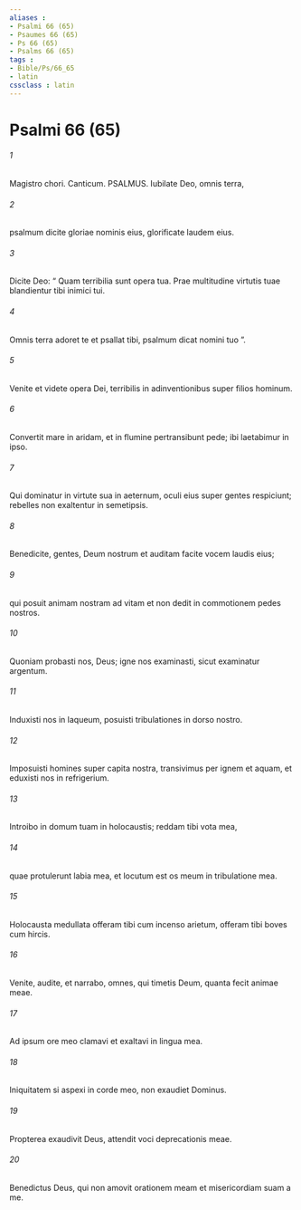 ```yaml
---
aliases : 
- Psalmi 66 (65)
- Psaumes 66 (65)
- Ps 66 (65)
- Psalms 66 (65)
tags : 
- Bible/Ps/66_65
- latin
cssclass : latin
---
```


# Psalmi 66 (65)

###### 1
Magistro chori. Canticum. PSALMUS. Iubilate Deo, omnis terra,
###### 2
psalmum dicite gloriae nominis eius, glorificate laudem eius.
###### 3
Dicite Deo: “ Quam terribilia sunt opera tua. Prae multitudine virtutis tuae blandientur tibi inimici tui.
###### 4
Omnis terra adoret te et psallat tibi, psalmum dicat nomini tuo ”.
###### 5
Venite et videte opera Dei, terribilis in adinventionibus super filios hominum.
###### 6
Convertit mare in aridam, et in flumine pertransibunt pede; ibi laetabimur in ipso.
###### 7
Qui dominatur in virtute sua in aeternum, oculi eius super gentes respiciunt; rebelles non exaltentur in semetipsis.
###### 8
Benedicite, gentes, Deum nostrum et auditam facite vocem laudis eius;
###### 9
qui posuit animam nostram ad vitam et non dedit in commotionem pedes nostros.
###### 10
Quoniam probasti nos, Deus; igne nos examinasti, sicut examinatur argentum.
###### 11
Induxisti nos in laqueum, posuisti tribulationes in dorso nostro.
###### 12
Imposuisti homines super capita nostra, transivimus per ignem et aquam, et eduxisti nos in refrigerium.
###### 13
Introibo in domum tuam in holocaustis; reddam tibi vota mea,
###### 14
quae protulerunt labia mea, et locutum est os meum in tribulatione mea.
###### 15
Holocausta medullata offeram tibi cum incenso arietum, offeram tibi boves cum hircis.
###### 16
Venite, audite, et narrabo, omnes, qui timetis Deum, quanta fecit animae meae.
###### 17
Ad ipsum ore meo clamavi et exaltavi in lingua mea.
###### 18
Iniquitatem si aspexi in corde meo, non exaudiet Dominus.
###### 19
Propterea exaudivit Deus, attendit voci deprecationis meae.
###### 20
Benedictus Deus, qui non amovit orationem meam et misericordiam suam a me.
